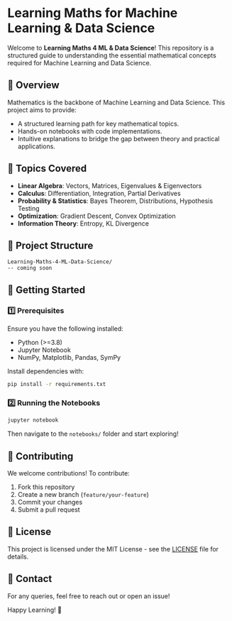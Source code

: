 # Learning Maths for Machine Learning & Data Science

Welcome to **Learning Maths 4 ML & Data Science**! This repository is a structured guide to understanding the essential mathematical concepts required for Machine Learning and Data Science.

## 📌 Overview
Mathematics is the backbone of Machine Learning and Data Science. This project aims to provide:
- A structured learning path for key mathematical topics.
- Hands-on notebooks with code implementations.
- Intuitive explanations to bridge the gap between theory and practical applications.

## 🧮 Topics Covered
- **Linear Algebra**: Vectors, Matrices, Eigenvalues & Eigenvectors
- **Calculus**: Differentiation, Integration, Partial Derivatives
- **Probability & Statistics**: Bayes Theorem, Distributions, Hypothesis Testing
- **Optimization**: Gradient Descent, Convex Optimization
- **Information Theory**: Entropy, KL Divergence

## 📂 Project Structure
```
Learning-Maths-4-ML-Data-Science/
-- coming soon
```

## 🚀 Getting Started
### 1️⃣ Prerequisites
Ensure you have the following installed:
- Python (>=3.8)
- Jupyter Notebook
- NumPy, Matplotlib, Pandas, SymPy

Install dependencies with:
```bash
pip install -r requirements.txt
```

### 2️⃣ Running the Notebooks
```bash
jupyter notebook
```
Then navigate to the `notebooks/` folder and start exploring!

## 🤝 Contributing
We welcome contributions! To contribute:
1. Fork this repository
2. Create a new branch (`feature/your-feature`)
3. Commit your changes
4. Submit a pull request

## 📜 License
This project is licensed under the MIT License - see the [LICENSE](LICENSE) file for details.

## 📧 Contact
For any queries, feel free to reach out or open an issue!

Happy Learning! 🚀
